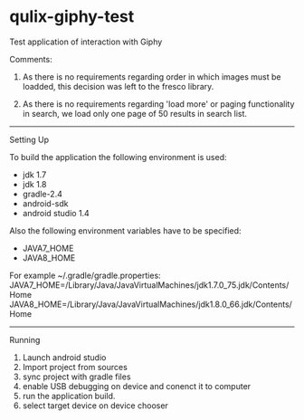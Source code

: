 # qulix-giphy-test
Test application of interaction with Giphy

Comments:

1. As there is no requirements regarding order in which images must be
loadded, this decision was left to the fresco library.

2. As there is no requirements regarding 'load more' or paging
functionality in search, we load only one page of 50 results in search
list.

---
Setting Up

To build the application the following environment is used:
- jdk 1.7
- jdk 1.8
- gradle-2.4
- android-sdk
- android studio 1.4

Also the following environment variables have to be specified:
- JAVA7_HOME
- JAVA8_HOME

For example
~/.gradle/gradle.properties:
JAVA7_HOME=/Library/Java/JavaVirtualMachines/jdk1.7.0_75.jdk/Contents/Home
JAVA8_HOME=/Library/Java/JavaVirtualMachines/jdk1.8.0_66.jdk/Contents/Home

---
Running

1. Launch android studio
2. Import project from sources
3. sync project with gradle files
4. enable USB debugging on device and conenct it to computer
5. run the application build.
6. select target device on device chooser
